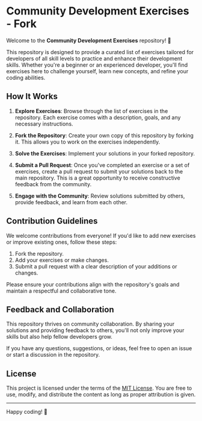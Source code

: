 # Community Development Exercises - Fork

Welcome to the **Community Development Exercises** repository! 🎉

This repository is designed to provide a curated list of exercises tailored for developers of all skill levels to practice and enhance their development skills. Whether you're a beginner or an experienced developer, you'll find exercises here to challenge yourself, learn new concepts, and refine your coding abilities.

## How It Works

1. **Explore Exercises**: Browse through the list of exercises in the repository. Each exercise comes with a description, goals, and any necessary instructions.

2. **Fork the Repository**: Create your own copy of this repository by forking it. This allows you to work on the exercises independently.

3. **Solve the Exercises**: Implement your solutions in your forked repository.

4. **Submit a Pull Request**: Once you've completed an exercise or a set of exercises, create a pull request to submit your solutions back to the main repository. This is a great opportunity to receive constructive feedback from the community.

5. **Engage with the Community**: Review solutions submitted by others, provide feedback, and learn from each other.

## Contribution Guidelines

We welcome contributions from everyone! If you'd like to add new exercises or improve existing ones, follow these steps:

1. Fork the repository.
2. Add your exercises or make changes.
3. Submit a pull request with a clear description of your additions or changes.

Please ensure your contributions align with the repository's goals and maintain a respectful and collaborative tone.

## Feedback and Collaboration

This repository thrives on community collaboration. By sharing your solutions and providing feedback to others, you'll not only improve your skills but also help fellow developers grow.

If you have any questions, suggestions, or ideas, feel free to open an issue or start a discussion in the repository.

## License

This project is licensed under the terms of the [MIT License](LICENSE). You are free to use, modify, and distribute the content as long as proper attribution is given.

---

Happy coding! 🚀
